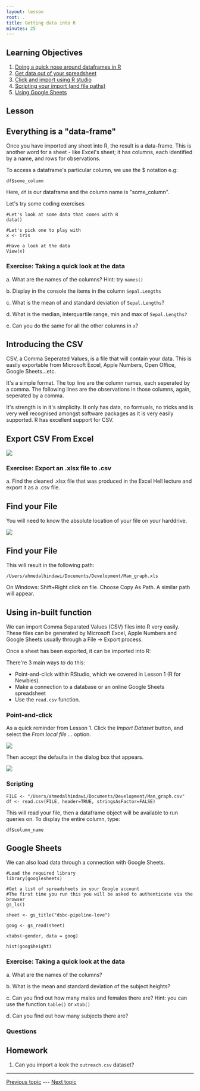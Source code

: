 ```yaml
---
layout: lesson
root: .
title: Getting data into R
minutes: 25
---
```


<!-- rename file with the lesson name replacing template -->

## Learning Objectives 

1. [Doing a quick nose around dataframes in R](#dataframes)
2. [Get data out of your spreadsheet](#csv)
3. [Click and import using R studio](#clicking)
4. [Scripting your import (and file paths)](#scripting)
5. [Using Google Sheets](#google-sheets)

<!-- * Getting data into R - (v1) Ahmed (v2) Ed
    - live coding importing the data
    - [ ] let's add googlesheets to this but not the reproducible angle yet
    - simple summary functoions in R for looking at your data
        + ls()
        + summary()
        + mean()
        + nrows()
        + ncols()
        + names()
 -->
 
## Lesson 

<a name="dataframes"></a>

## Everything is a "data-frame"

Once you have imported any sheet into R, the result is a data-frame. This is another word for a sheet - like Excel's sheet; it has columns, each identified by a name, and rows for observations.

To access a dataframe's particular column, we use the $ notation e.g:

```{r}
df$some_column
```

Here, `df` is our dataframe and the column name is "some_column".

Let's try some coding exercises

```{r}
#Let's look at some data that comes with R
data()

#Let's pick one to play with
x <- iris

#Have a look at the data
View(x)
```

### Exercise: Taking a quick look at the data

a. What are the names of the columns? Hint: try `names()`

b. Display in the console the items in the column `Sepal.Lengths`

c. What is the mean of and standard deviation of `Sepal.Lengths`?

d. What is the median, interquartile range, min and max of `Sepal.Lengths?`

e. Can you do the same for all the other columns in `x`?

<a name="csv"></a>

## Introducing the CSV

CSV, a Comma Seperated Values, is a file that will contain your data. This is easily exportable from Microsoft Excel, Apple Numbers, Open Office, Google Sheets...etc.

It's a simple format. The top line are the column names, each seperated by a comma. The following lines are the observations in those columns, again, seperated by a comma.

It's strength is in it's simplicity. It only has data, no formuals, no tricks and is very well recognised amongst software packages as it is very easily supported. R has excellent support for CSV.


## Export CSV From Excel

![](img/export_csv.png)

### Exercise: Export an .xlsx file to .csv

a. Find the cleaned .xlsx file that was produced in the Excel Hell lecture and export it as a .csv file.

## Find your File

You will need to know the absolute location of your file on your harddrive.

![](img/mac_path_small.png)

## Find your File

This will result in the following path:

```{r}
/Users/ahmedalhindawi/Documents/Development/Man_graph.xls
```

On Windows: Shift+Right click on file. Choose Copy As Path. A similar path will appear.

## Using in-built function

We can import Comma Separated Values (CSV) files into R very easily. These files can be generated by Microsoft Excel, Apple Numbers and Google Sheets usually through a File -> Export process.

Once a sheet has been exported, it can be imported into R:

There're 3 main ways to do this:

- Point-and-click within RStudio, which we covered in Lesson 1 (R for Newbies).
- Make a connection to a database or an online Google Sheets spreadsheet
- Use the `read.csv` function.

<a name="clicking"></a>

### Point-and-click

As a quick reminder from Lesson 1. Click the *Import Dataset* button, and select the *From local file ...* option.

![](img/RStudio-import-data-button.png)

Then accept the defaults in the dialog box that appears.

![](img/RStudio-import-data.png)

<a name="scripting"></a>

### Scripting

```{r}
FILE <- "/Users/ahmedalhindawi/Documents/Development/Man_graph.csv"
df <- read.csv(FILE, header=TRUE, stringsAsFactor=FALSE)
```

This will read your file, then a dataframe object will be available to run queries on. To display the entire column, type:

```{r}
df$column_name
```

<a name="google-sheets"></a>

## Google Sheets

We can also load data through a connection with Google Sheets.

```{r}
#Load the required library
library(googlesheets)

#Get a list of spreadsheets in your Google account
#The first time you run this you will be asked to authenticate via the browser
gs_ls()

sheet <- gs_title("dsbc-pipeline-love")

goog <- gs_read(sheet)

xtabs(~gender, data = goog)

hist(goog$height)
```

### Exercise: Taking a quick look at the data

a. What are the names of the columns?

b. What is the mean and standard deviation of the subject heights?

c. Can you find out how many males and females there are? Hint: you can use the function `table()` or `xtab()`

d. Can you find out how many subjects there are?

### Questions

## Homework

1. Can you import a look the `outreach.csv` dataset? 



---

[Previous topic](02-lesson-02-excel-hell.html) --- [Next topic](04-lesson-04-04-reproducible-science.html)


